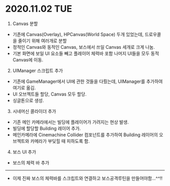 # 2020.11.02 TUE

1. Canvas 분할
  - 기존에 Canvas(Overlay), HPCanvas(World Space) 두개 있었는데, 드로우콜을 줄이기 위해 여러개로 분할
  - 정적인 Canvas와 동적인 Canvas, 보스에서 쓰일 Canvas 세개로 크게 나눔.
  - 기본 화면에 보일 UI 요소들 빼고 플레이어 체력바 포함 나머지 UI들을 모두 동적Canvas에 이동.
 2. UIManager 스크립트 추가
  - 기존에 GameManager에서 UI에 관한 것들을 다뤘는데, UIManager를 추가하여 여기로 옮김.
  - UI 오브젝트들 할당, Canvas 모두 할당.
  - 싱글톤으로 생성.
3. 시네머신 콜라이더 추가
  - 기존 메인 카메라에서는 빌딩에 플레이어가 가려지는 현상 발생.
  - 빌딩에 할당할 Building 레이어 추가.
  - 메인카메라에 Cinemachine Collider 컴포넌트를 추가하여 Building 레이어의 오브젝트와 카메라가 부딪힐 때 피하도록 함.
4. 보스 UI 추가
  - 보스의 체력 바 추가 

***


- 이제 진짜 보스의 체력바를 스크립트와 연결하고 보스공격루틴을 만들어야함...^^!!
  